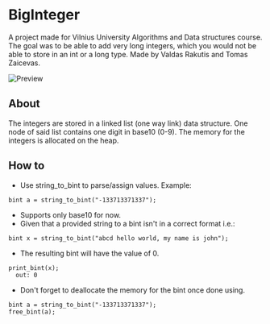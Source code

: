 # BigInteger
A project made for Vilnius University Algorithms and Data structures course.
The goal was to be able to add very long integers, which you would not be able to store in an int or a long type.
Made by Valdas Rakutis and Tomas Zaicevas.

![Preview](http://www.imageurl.ir/images/97980846007353350555.png)

## About
The integers are stored in a linked list (one way link) data structure.
One node of said list contains one digit in base10 (0-9).
The memory for the integers is allocated on the heap.

## How to
* Use string_to_bint to parse/assign values. Example:
```
bint a = string_to_bint("-133713371337");
```
* Supports only base10 for now.
* Given that a provided string to a bint isn't in a correct format i.e.:
```
bint x = string_to_bint("abcd hello world, my name is john");
```
* The resulting bint will have the value of 0.
```
print_bint(x);
  out: 0
```
* Don't forget to deallocate the memory for the bint once done using.
```
bint a = string_to_bint("-133713371337");
free_bint(a);
```
